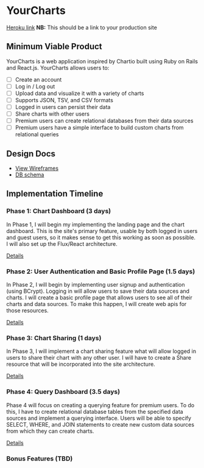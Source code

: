 # YourCharts

[Heroku link][heroku] **NB:** This should be a link to your production site

[heroku]: http://www.herokuapp.com

## Minimum Viable Product

YourCharts is a web application inspired by Chartio built using Ruby on Rails
and React.js. YourCharts allows users to:


- [ ] Create an account
- [ ] Log in / Log out
- [ ] Upload data and visualize it with a variety of charts
- [ ] Supports JSON, TSV, and CSV formats
- [ ] Logged in users can persist their data
- [ ] Share charts with other users
- [ ] Premium users can create relational databases from their data sources
- [ ] Premium users have a simple interface to build custom charts from relational queries

## Design Docs
* [View Wireframes][view]
* [DB schema][schema]

[view]: ./docs/views.md
[schema]: ./docs/schema.md

## Implementation Timeline

### Phase 1: Chart Dashboard (3 days)

In Phase 1, I will begin my implementing the landing page and the chart dashboard.
This is the site's primary feature, usable by both logged in users and guest users,
so it makes sense to get this working as soon as possible. I will also set up the
Flux/React architecture.

[Details][phase-one]

### Phase 2: User Authentication and Basic Profile Page (1.5 days)

In Phase 2, I will begin by implementing user signup and authentication (using
BCrypt). Logging in will allow users to save their data sources and charts.
I will create a basic profile page that allows users to see all of their charts and
data sources. To make this happen, I will create web apis for those resources.

[Details][phase-two]

### Phase 3: Chart Sharing (1 days)

In Phase 3, I will implement a chart sharing feature what will allow logged in users
to share their chart with any other user. I will have to create a Share resource
that will be incorporated into the site architecture.

[Details][phase-three]

### Phase 4: Query Dashboard (3.5 days)

Phase 4 will focus on creating a querying feature for premium users. To do this,
I have to create relational database tables from the specified data sources and
implement a querying interface. Users will be able to specify SELECT, WHERE, and
JOIN statements to create new custom data sources from which they can create charts.

[Details][phase-four]


### Bonus Features (TBD)


[phase-one]: ./docs/phases/phase1.md
[phase-two]: ./docs/phases/phase2.md
[phase-three]: ./docs/phases/phase3.md
[phase-four]: ./docs/phases/phase4.md

